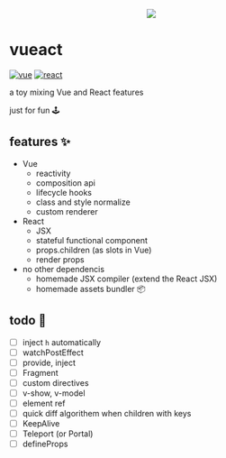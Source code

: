 <p align="center">
  <img src="https://cdn.jsdelivr.net/gh/b2ns/vueact/assets/logo.png">
</p>

# vueact

[![vue](https://shields.io/badge/vue-35495E?logo=vuedotjs&style=flat)](https://github.com/vuejs/core)
[![react](https://shields.io/badge/react-black?logo=react&style=flat)](https://github.com/facebook/react/)

a toy mixing Vue and React features

just for fun 🕹️

## features ✨

- Vue
  - reactivity
  - composition api
  - lifecycle hooks
  - class and style normalize
  - custom renderer
- React
  - JSX
  - stateful functional component
  - props.children (as slots in Vue)
  - render props
- no other dependencis
  - homemade JSX compiler (extend the React JSX)
  - homemade assets bundler 📦

## todo 🔨

- [ ] inject `h` automatically
- [ ] watchPostEffect
- [ ] provide, inject
- [ ] Fragment
- [ ] custom directives
- [ ] v-show, v-model
- [ ] element ref
- [ ] quick diff algorithem when children with keys
- [ ] KeepAlive
- [ ] Teleport (or Portal)
- [ ] defineProps
